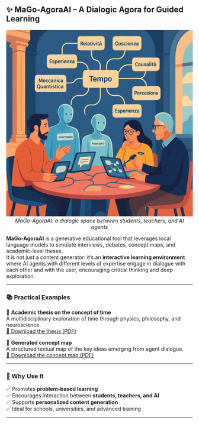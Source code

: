 ## ✨ MaGo-AgoraAI – A Dialogic Agora for Guided Learning

<p align="center">
  <img src="/examples/progetto_agoraAI.png" width="600"/><br>
  <em>MaGo-AgoraAI: a dialogic space between students, teachers, and AI agents</em>
</p>

**MaGo-AgoraAI** is a generative educational tool that leverages local language models to simulate interviews, debates, concept maps, and academic-level theses.  
It is not just a content generator: it’s an **interactive learning environment** where AI agents with different levels of expertise engage in dialogue with each other and with the user, encouraging critical thinking and deep exploration.

---

### 📚 Practical Examples

🔹 **Academic thesis on the concept of time**  
A multidisciplinary exploration of time through physics, philosophy, and neuroscience.  
[📄 Download the thesis (PDF)](/examples/thesis_tempo.pdf)

🔹 **Generated concept map**  
A structured textual map of the key ideas emerging from agent dialogue.  
[🧠 Download the concept map (PDF)](/examples/map_concept_time.pdf)

---

### 🧠 Why Use It

✅ Promotes **problem-based learning**  
✅ Encourages interaction between **students, teachers, and AI**  
✅ Supports **personalized content generation**  
✅ Ideal for schools, universities, and advanced training

---

